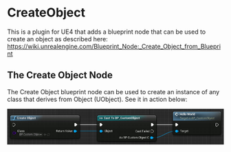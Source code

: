 # CreateObject

This is a plugin for UE4 that adds a blueprint node that can be used to create an object as described here: https://wiki.unrealengine.com/Blueprint_Node:_Create_Object_from_Blueprint

## The Create Object Node

The Create Object blueprint node can be used to create an instance of any class that derives from Object (UObject). See it in action below:

![SCREENSHOT](SCREENSHOT.jpg)
